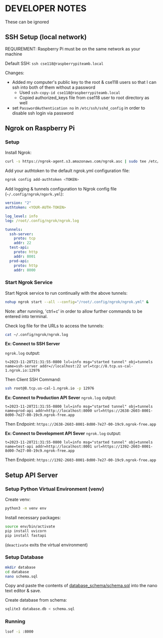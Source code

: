 # DEVELOPER NOTES
These can be ignored
## SSH Setup (local network)
REQUIREMENT: Raspberry Pi must be on the same network as your machine

Default SSH: `ssh cse118@raspberrypiteamb.local`

Changes:
- Added my computer's public key to the root & cse118 users so that I can ssh into both of them without a password
  - Used `ssh-copy-id cse118@raspberrypiteamb.local`
  - Copied authorized_keys file from cse118 user to root directory as well
- set `PasswordAuthentication no` in `/etc/ssh/sshd_config` in order to disable ssh login via password

## Ngrok on Raspberry Pi
### Setup
Install Ngrok:
```sh
curl -s https://ngrok-agent.s3.amazonaws.com/ngrok.asc | sudo tee /etc/apt/trusted.gpg.d/ngrok.asc >/dev/null && echo "deb https://ngrok-agent.s3.amazonaws.com buster main" | sudo tee /etc/apt/sources.list.d/ngrok.list && sudo apt update && sudo apt install ngrok
```
Add your authtoken to the default ngrok.yml configuration file:
```sh
ngrok config add-authtoken <TOKEN>
```
Add logging & tunnels configuration to Ngrok config file (`~/.config/ngrok/ngork.yml`):
```yml
version: "2"
authtoken: <YOUR-AUTH-TOKEN>

log_level: info
log: /root/.config/ngrok/ngrok.log

tunnels:
  ssh-server:
    proto: tcp
    addr: 22
  test-api:
    proto: http
    addr: 8001
  prod-api:
    proto: http
    addr: 8000
```

### Start Ngrok Service
Start Ngrok service to run continually with the above tunnels:
```sh
nohup ngrok start --all --config="/root/.config/ngrok/ngrok.yml" &
```
Note: after running, 'ctrl+c' in order to allow further commands to be entered into terminal.

Check log file for the URLs to access the tunnels:
```sh
cat ~/.config/ngrok/ngrok.log
```

**Ex: Connect to SSH Server**

`ngrok.log` output:
```log
t=2023-11-28T21:31:55-0800 lvl=info msg="started tunnel" obj=tunnels name=ssh-server addr=//localhost:22 url=tcp://8.tcp.us-cal-1.ngrok.io:12976
```
Then Client SSH Command:
```sh
ssh root@8.tcp.us-cal-1.ngrok.io -p 12976
```

**Ex: Connect to Production API Sever**
`ngrok.log` output:
```log
t=2023-11-28T21:31:55-0800 lvl=info msg="started tunnel" obj=tunnels name=prod-api addr=http://localhost:8000 url=https://2638-2603-8001-8d00-7e27-00-19c9.ngrok-free.app
```
Then Endpoint: `https://2638-2603-8001-8d00-7e27-00-19c9.ngrok-free.app`

**Ex: Connect to Development API Sever**
`ngrok.log` output:
```log
t=2023-11-28T21:31:55-0800 lvl=info msg="started tunnel" obj=tunnels name=test-api addr=http://localhost:8001 url=https://1392-2603-8001-8d00-7e27-00-19c9.ngrok-free.app
```
Then Endpoint: `https://1392-2603-8001-8d00-7e27-00-19c9.ngrok-free.app`




## Setup API Server
### Setup Python Virtual Environment (venv)
Create venv:
```sh
python3 -m venv env
```
Install necessary packages:
```sh
source env/bin/activate
pip install uvicorn
pip install fastapi
```
(`deactivate` exits the virtual environment)

### Setup Database
```sh
mkdir database
cd database
nano schema.sql
```
Copy and paste the contents of [database_schema/schema.sql](database_schema/schema.sql) into the nano text editor & save.

Create database from schema:
```sh
sqlite3 database.db < schema.sql
```

### Running
```sh
lsof -i :8000
```

